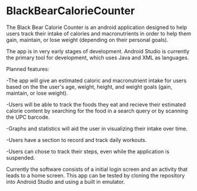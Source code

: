 # BlackBearCalorieCounter

The Black Bear Calorie Counter is an android application designed to help users track their intake of calories and macronutrients in order to help them gain, maintain, or lose weight (depending on their personal goals).

The app is in very early stages of development. Android Studio is currently the primary tool for development, which uses Java and XML as languages.

Planned features:

-The app will give an estimated caloric and macronutrient intake for users based on the the user's age, weight, height, and weight goals (gain, maintain, or lose weight).

-Users will be able to track the foods they eat and recieve their estimated calorie content by searching for the food in a search query or by scanning the UPC barcode.

-Graphs and statistics will aid the user in visualizing their intake over time.

-Users have a section to record and track daily workouts.

-Users can chose to track their steps, even while the application is suspended.

Currently the software consists of a initial login screen and an activity that leads to a home screen. This app can be tested by cloning the repository into Android Studio and using a built in emulator.
